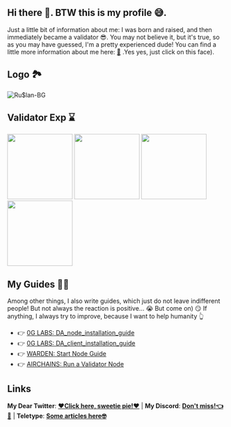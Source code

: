 ## Hi there 👋. BTW this is my profile 😅.

Just a little bit of information about me: I was born and raised, and then immediately became a validator 😎. You may not believe it, but it's true, so as you may have guessed, I'm a pretty experienced dude! You can find a little more information about me here: [🤪](https://peppermint-wholesaler-a43.notion.site/Entroducing-Ru-lan-node-operator-54bd16c3f9e1461dbc1511dda412287f) .Yes yes, just click on this face).

## Logo 🏞

![Ru$lan-BG](https://github.com/user-attachments/assets/06d64228-d1ff-46ee-9bb7-4e51fcd84664)

## Validator Exp ⌛
<img src="https://github.com/user-attachments/assets/3619fca8-78f6-451a-a1f9-9a0cf11a11de" width=150>
<img src="https://github.com/user-attachments/assets/51dc79e9-861e-4404-9080-160221dcaf0e" width=150>
<img src="https://github.com/user-attachments/assets/1d42ccc1-4aea-44c7-bd18-ce16ff10a104" width=150>
<img src="https://github.com/user-attachments/assets/bac9815e-8b5f-48e3-a5d7-02c01a59dfa6" width=150>



## My Guides 📖🤓
Among other things, I also write guides, which just do not leave indifferent people! But not always the reaction is positive... 😭 But come on) 😏 If anything, I always try to improve, because I want to help humanity 👆

- 👉 [0G LABS: DA_node_installation_guide](https://github.com/RuslanKhvan/DA_node_installation_guide)
- 👉 [0G LABS: DA_client_installation_guide](https://github.com/RuslanKhvan/DA_client_installation_guide)
- 👉 [WARDEN: Start Node Guide]()
- 👉 [AIRCHAINS: Run a Validator Node]()

## Links
**My Dear Twitter**: [**❤️Click here, sweetie pie!❤️**](https://x.com/Showoff877) | **My Discord**: [**Don't miss!👈👀**](https://discord.com/users/933934112060878849) | **Teletype**: [**Some articles here🤓**](https://teletype.in/@ruslankv)

